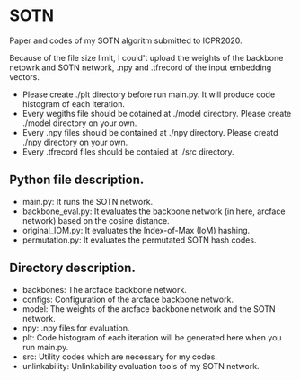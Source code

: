 # SOTN
Paper and codes of my SOTN algoritm submitted to ICPR2020.

Because of the file size limit, I could't upload the weights of the backbone netowrk and SOTN network, .npy and .tfrecord of the input embedding vectors.

- Please create ./plt directory before run main.py. It will produce code histogram of each iteration.
- Every wegiths file should be cotained at ./model directory. Please create ./model directory on your own.
- Every .npy files should be contained at ./npy directory. Please creatd ./npy directory on your own.
- Every .tfrecord files should be contaied at ./src directory.

## Python file description.
- main.py: It runs the SOTN network.
- backbone_eval.py: It evaluates the backbone network (in here, arcface network) based on the cosine distance.
- original_IOM.py: It evaluates the Index-of-Max (IoM) hashing.
- permutation.py: It evaluates the permutated SOTN hash codes.

## Directory description.
- backbones: The arcface backbone network. 
- configs: Configuration of the arcface backbone network.
- model: The weights of the arcface backbone network and the SOTN network.
- npy: .npy files for evaluation.
- plt: Code histogram of each iteration will be generated here when you run main.py.
- src: Utility codes which are necessary for my codes.
- unlinkability: Unlinkability evaluation tools of my SOTN network.
